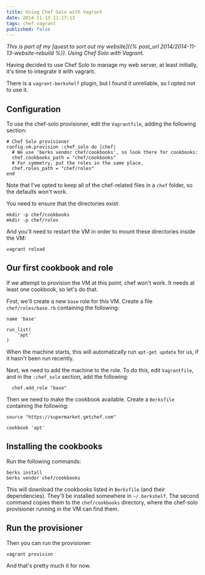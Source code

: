 ```yaml
---
title: Using Chef Solo with Vagrant
date: 2014-11-13 11:17:13
tags: chef vagrant
published: false
---
```


*This is part of my [quest to sort out my website]({% post_url 2014/2014-11-13-website-rebuild %}).
Using Chef Solo with Vagrant.*

Having decided to use Chef Solo to manage my web server, at least initially,
it's time to integrate it with vagrant.

There is a `vagrant-berkshelf` plugin, but I found it unreliable, so I opted
not to use it.

## Configuration

To use the chef-solo provisioner, edit the `Vagrantfile`, adding the following
section:

    # Chef Solo provisioner
    config.vm.provision :chef_solo do |chef|
      # We use 'berks vendor chef/cookbooks', so look there for cookbooks:
      chef.cookbooks_path = "chef/cookbooks"
      # For symmetry, put the roles in the same place.
      chef.roles_path = "chef/roles"
    end

Note that I've opted to keep all of the chef-related files in a `chef` folder,
so the defaults won't work.

You need to ensure that the directories exist:

    mkdir -p chef/cookbooks
    mkdir -p chef/roles

And you'll need to restart the VM in order to mount these directories inside
the VM:

    vagrant reload

## Our first cookbook and role

If we attempt to provision the VM at this point, chef won't work. It needs at
least one cookbook, so let's do that.

First, we'll create a new `base` role for this VM. Create a file
`chef/roles/base.rb` containing the following:

    name 'base'

    run_list(
        'apt'
    )

When the machine starts, this will automatically run `apt-get update` for us,
if it hasn't been run recently.

Next, we need to add the machine to the role. To do this, edit `Vagrantfile`,
and in the `:chef_solo` section, add the following:

      chef.add_role "base"

Then we need to make the cookbook available. Create a `Berksfile` containing
the following:

    source "https://supermarket.getchef.com"

    cookbook 'apt'

## Installing the cookbooks

Run the following commands:

    berks install
    berks vendor chef/cookbooks

This will download the cookbooks listed in `Berksfile` (and their
dependencies). They'll be installed somewhere in `~/.berkshelf`. The second
command copies them to the `chef/cookbooks` directory, where the chef-solo
provisioner running in the VM can find them.

## Run the provisioner

Then you can run the provisioner:

    vagrant provision

And that's pretty much it for now.
